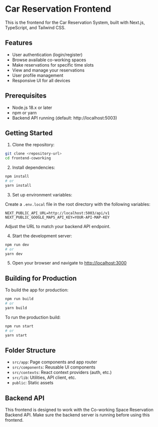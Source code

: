 # Car Reservation Frontend

This is the frontend for the Car Reservation System, built with Next.js, TypeScript, and Tailwind CSS.

## Features

- User authentication (login/register)
- Browse available co-working spaces
- Make reservations for specific time slots
- View and manage your reservations
- User profile management
- Responsive UI for all devices

## Prerequisites

- Node.js 18.x or later
- npm or yarn
- Backend API running (default: http://localhost:5003)

## Getting Started

1. Clone the repository:

```bash
git clone <repository-url>
cd frontend-coworking
```

2. Install dependencies:

```bash
npm install
# or
yarn install
```

3. Set up environment variables:
   
Create a `.env.local` file in the root directory with the following variables:

```
NEXT_PUBLIC_API_URL=http://localhost:5003/api/v1
NEXT_PUBLIC_GOOGLE_MAPS_API_KEY=YOUR-API-MAP-KEY
```

Adjust the URL to match your backend API endpoint.

4. Start the development server:

```bash
npm run dev
# or
yarn dev
```

5. Open your browser and navigate to [http://localhost:3000](http://localhost:3000)

## Building for Production

To build the app for production:

```bash
npm run build
# or
yarn build
```

To run the production build:

```bash
npm run start
# or
yarn start
```

## Folder Structure

- `src/app`: Page components and app router
- `src/components`: Reusable UI components
- `src/contexts`: React context providers (auth, etc.)
- `src/lib`: Utilities, API client, etc.
- `public`: Static assets

## Backend API

This frontend is designed to work with the Co-working Space Reservation Backend API. Make sure the backend server is running before using this frontend.
